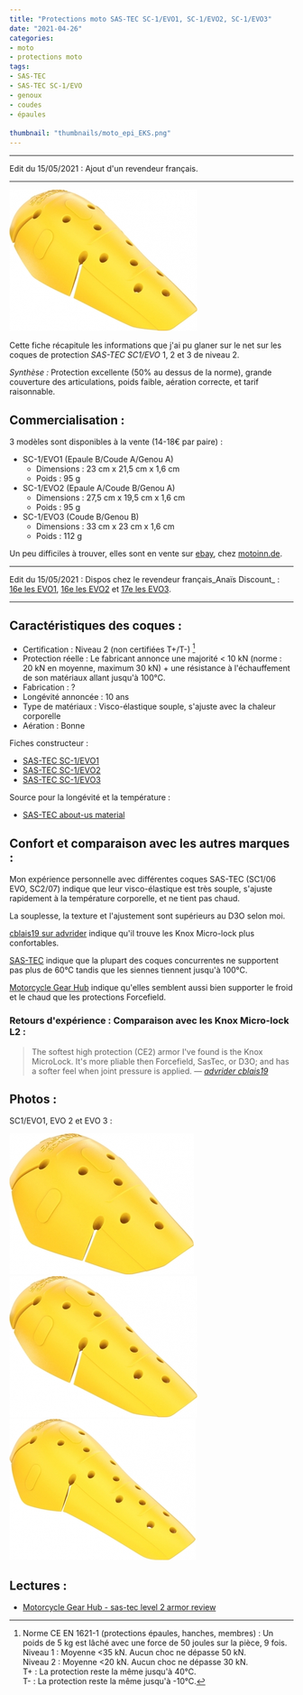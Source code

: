 ```yaml
---
title: "Protections moto SAS-TEC SC-1/EVO1, SC-1/EVO2, SC-1/EVO3"
date: "2021-04-26"
categories:
- moto
- protections moto
tags: 
- SAS-TEC
- SAS-TEC SC-1/EVO
- genoux
- coudes
- épaules

thumbnail: "thumbnails/moto_epi_EKS.png"
---
```


---

Edit du 15/05/2021 : Ajout d'un revendeur français.

---


![:right](sastec-sc1-evo2-new__EA-KB-SA_niv2__source_sastec.jpg)

Cette fiche récapitule les informations que j'ai pu glaner sur le net sur les coques de protection _SAS-TEC SC1/EVO_ 1, 2 et 3 de niveau 2.

_Synthèse :_ Protection excellente (50% au dessus de la norme), grande couverture des articulations, poids faible, aération correcte, et tarif raisonnable.


Commercialisation :
-------------------

3 modèles sont disponibles à la vente (14-18€ par paire) :

- SC-1/EVO1 (Epaule B/Coude A/Genou A)
    - Dimensions : 23 cm x 21,5 cm x 1,6 cm
    - Poids : 95 g
- SC-1/EVO2 (Epaule A/Coude B/Genou A)
    - Dimensions : 27,5 cm x 19,5 cm x 1,6 cm
    - Poids : 95 g
- SC-1/EVO3 (Coude B/Genou B)
    - Dimensions : 33 cm x 23 cm x 1,6 cm
    - Poids : 112 g

Un peu difficiles à trouver, elles sont en vente sur [ebay](https://www.ebay.fr/sch/i.html?_from=R40&_nkw=sas+tec+evo&_sacat=0&LH_PrefLoc=3&_sop=15), chez [motoinn.de](https://www.motoin.de/search.php?keywords=evo&manuid%5B%5D=79).

---

Edit du 15/05/2021 : Dispos chez le revendeur français_Anaïs Discount_ : [16e les EVO1](https://www.anais-discount.com/protection-sastec-sc1-evo-xml-1158_1182-62281.html), [16e les EVO2](https://www.anais-discount.com/protection-sastec-sc1-evo-xml-1158_1182-62274.html) et [17e les EVO3](https://www.anais-discount.com/protection-sastec-sc1-evo-xml-1158_1182-62273.html).

---


Caractéristiques des coques :
-----------------------------

- Certification : Niveau 2 (non certifiées T+/T-) [^1]
- Protection réelle : Le fabricant annonce une majorité < 10 kN (norme : 20 kN en moyenne, maximum 30 kN) + une résistance à l'échauffement de son matériaux allant jusqu'à 100°C.
- Fabrication : ?
- Longévité annoncée : 10 ans
- Type de matériaux : Visco-élastique souple, s'ajuste avec la chaleur corporelle
- Aération : Bonne


Fiches constructeur :

- [SAS-TEC SC-1/EVO1](https://www.sas-tec.de/en/products/sc-1-evo1/)
- [SAS-TEC SC-1/EVO2](https://www.sas-tec.de/en/products/sc-1-evo2/)
- [SAS-TEC SC-1/EVO3](https://www.sas-tec.de/en/products/sc-1-evo3/)

Source pour la longévité et la température :

- [SAS-TEC about-us material](https://www.sas-tec.de/en/about-us/material/)

Confort et comparaison avec les autres marques : 
------------------------------------------------

Mon expérience personnelle avec différentes coques SAS-TEC (SC1/06 EVO, SC2/07) indique que leur visco-élastique est très souple, s'ajuste rapidement à la température corporelle, et ne tient pas chaud.

La souplesse, la texture et l'ajustement sont supérieurs au D3O selon moi.

[cblais19 sur advrider](https://advrider.com/f/threads/comfortable-knee-armor.1371777/#post-37833963) indique qu'il trouve les Knox Micro-lock plus confortables.

[SAS-TEC](https://www.sas-tec.de/en/about-us/material/) indique que la plupart des coques concurrentes ne supportent pas plus de 60°C tandis que les siennes tiennent jusqu'à 100°C.

[Motorcycle Gear Hub](https://www.mcgearhub.com/motorcycle-armor/sas-tec-level-2-armor-review-sc-1-evo-protectors-knees-elbows-shoulders/) indique qu'elles semblent aussi bien supporter le froid et le chaud que les protections Forcefield.

### Retours d'expérience : Comparaison avec les Knox Micro-lock L2 :

> The softest high protection (CE2) armor I've found is the Knox MicroLock. It's more pliable then Forcefield, SasTec, or D3O; and has a softer feel when joint pressure is applied. 
> — <cite>[advrider cblais19](https://advrider.com/f/threads/comfortable-knee-armor.1371777/#post-37833963)</cite>

Photos :
--------

SC1/EVO1, EVO 2 et EVO 3 :

![sastec-sc1-evo1-new__EA-KA-SB_niv2__source_sastec.jpg](sastec-sc1-evo1-new__EA-KA-SB_niv2__source_sastec.jpg)
![sastec-sc1-evo2-new__EA-KB-SA_niv2__source_sastec.jpg](sastec-sc1-evo2-new__EA-KB-SA_niv2__source_sastec.jpg)
![sastec-sc1-evo3-new__EB-KB_niv2__source_sastec.jpg](sastec-sc1-evo3-new__EB-KB_niv2__source_sastec.jpg)


Lectures :
----------

- [Motorcycle Gear Hub - sas-tec level 2 armor review](https://www.mcgearhub.com/motorcycle-armor/sas-tec-level-2-armor-review-sc-1-evo-protectors-knees-elbows-shoulders/)

[^1]: Norme CE EN 1621-1 (protections épaules, hanches, membres) : Un poids de 5 kg est lâché avec une force de 50 joules sur la pièce, 9 fois.<br />
Niveau 1 : Moyenne <35 kN. Aucun choc ne dépasse 50 kN.<br />
Niveau 2 : Moyenne <20 kN. Aucun choc ne dépasse 30 kN.<br />
T+ : La protection reste la même jusqu'à 40°C.<br />
T- : La protection reste la même jusqu'à -10°C.
